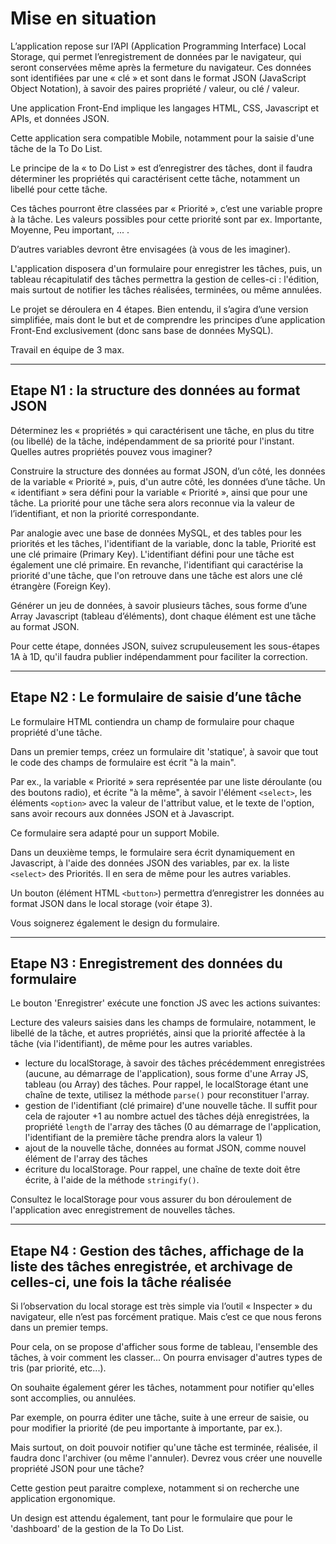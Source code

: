 # Mise en situation

L’application repose sur l’API (Application Programming Interface) Local Storage, qui permet l’enregistrement de données par le navigateur, qui seront conservées même après la fermeture du navigateur. Ces données sont identifiées par une « clé » et sont dans le format JSON (JavaScript Object Notation), à savoir des paires propriété / valeur, ou clé / valeur.

Une application Front-End implique les langages HTML, CSS, Javascript et APIs, et données JSON.

Cette application sera compatible Mobile, notamment pour la saisie d'une tâche de la To Do List.

Le principe de la « to Do List » est d’enregistrer des tâches, dont il faudra déterminer les propriétés qui caractérisent cette tâche, notamment un libellé pour cette tâche.

Ces tâches pourront être classées par « Priorité », c’est une variable propre à la tâche. Les valeurs possibles pour cette priorité sont par ex. Importante, Moyenne, Peu important, ... .

D’autres variables devront être envisagées (à vous de les imaginer).

L'application disposera d'un formulaire pour enregistrer les tâches, puis, un tableau récapitulatif des tâches permettra la gestion de celles-ci : l'édition, mais surtout de notifier les tâches réalisées, terminées, ou même annulées.

Le projet se déroulera en 4 étapes. Bien entendu, il s’agira d’une version simplifiée, mais dont le but et de comprendre les principes d’une application Front-End exclusivement (donc sans base de données MySQL).

Travail en équipe de 3 max.

---

## Etape N1 : la structure des données au format JSON

Déterminez les « propriétés » qui caractérisent une tâche, en plus du titre (ou libellé) de la tâche, indépendamment de sa priorité pour l'instant. Quelles autres propriétés pouvez vous imaginer?

Construire la structure des données au format JSON, d’un côté, les données de la variable « Priorité », puis, d'un autre côté, les données d’une tâche. Un « identifiant » sera défini pour la variable « Priorité », ainsi que pour une tâche. La priorité pour une tâche sera alors reconnue via la valeur de l’identifiant, et non la priorité correspondante.

Par analogie avec une base de données MySQL, et des tables pour les priorités et les tâches, l'identifiant de la variable, donc la table, Priorité est une clé primaire (Primary Key). L'identifiant défini pour une tâche est également une clé primaire. En revanche, l'identifiant qui caractérise la priorité d'une tâche, que l'on retrouve dans une tâche est alors une clé étrangère (Foreign Key).

Générer un jeu de données, à savoir plusieurs tâches, sous forme d’une Array Javascript (tableau d’éléments), dont chaque élément est une tâche au format JSON.

Pour cette étape, données JSON, suivez scrupuleusement les sous-étapes 1A à 1D, qu'il faudra publier indépendamment pour faciliter la correction.

---

## Etape N2 : Le formulaire de saisie d’une tâche

Le formulaire HTML contiendra un champ de formulaire pour chaque propriété d'une tâche.

Dans un premier temps, créez un formulaire dit 'statique', à savoir que tout le code des champs de formulaire est écrit "à la main".

Par ex., la variable « Priorité » sera représentée par une liste déroulante (ou des boutons radio), et écrite "à la même", à savoir l'élément `<select>`, les éléments `<option>` avec la valeur de l'attribut value, et le texte de l'option, sans avoir recours aux données JSON et à Javascript.

Ce formulaire sera adapté pour un support Mobile.

Dans un deuxième temps, le formulaire sera écrit dynamiquement en Javascript, à l'aide des données JSON des variables, par ex. la liste `<select>` des Priorités. Il en sera de même pour les autres variables.

Un bouton (élément HTML `<button>`) permettra d’enregistrer les données au format JSON dans le local storage (voir étape 3).

Vous soignerez également le design du formulaire.

---

## Etape N3 : Enregistrement des données du formulaire

Le bouton 'Enregistrer' exécute une fonction JS avec les actions suivantes:

Lecture des valeurs saisies dans les champs de formulaire, notamment, le libellé de la tâche, et autres propriétés, ainsi que la priorité affectée à la tâche (via l'identifiant), de même pour les autres variables.

- lecture du localStorage, à savoir des tâches précédemment enregistrées (aucune, au démarrage de l'application), sous forme d'une Array JS, tableau (ou Array) des tâches. Pour rappel, le localStorage étant une chaîne de texte, utilisez la méthode `parse()` pour reconstituer l'array.
- gestion de l'identifiant (clé primaire) d'une nouvelle tâche. Il suffit pour cela de rajouter +1 au nombre actuel des tâches déjà enregistrées, la propriété `length` de l'array des tâches (0 au démarrage de l'application, l'identifiant de la première tâche prendra alors la valeur 1)
- ajout de la nouvelle tâche, données au format JSON, comme nouvel élément de l'array des tâches
- écriture du localStorage. Pour rappel, une chaîne de texte doit être écrite, à l'aide de la méthode `stringify()`.

Consultez le localStorage pour vous assurer du bon déroulement de l'application avec enregistrement de nouvelles tâches.

---

## Etape N4 : Gestion des tâches, affichage de la liste des tâches enregistrée, et archivage de celles-ci, une fois la tâche réalisée

Si l’observation du local storage est très simple via l’outil « Inspecter » du navigateur, elle n’est pas forcément pratique. Mais c’est ce que nous ferons dans un premier temps.

Pour cela, on se propose d'afficher sous forme de tableau, l'ensemble des tâches, à voir comment les classer... On pourra envisager d'autres types de tris (par priorité, etc...).

On souhaite également gérer les tâches, notamment pour notifier qu'elles sont accomplies, ou annulées.

Par exemple, on pourra éditer une tâche, suite à une erreur de saisie, ou pour modifier la priorité (de peu importante à importante, par ex.).

Mais surtout, on doit pouvoir notifier qu'une tâche est terminée, réalisée, il faudra donc l'archiver (ou même l'annuler). Devrez vous créer une nouvelle propriété JSON pour une tâche?

Cette gestion peut paraitre complexe, notamment si on recherche une application ergonomique.

Un design est attendu également, tant pour le formulaire que pour le 'dashboard' de la gestion de la To Do List.
